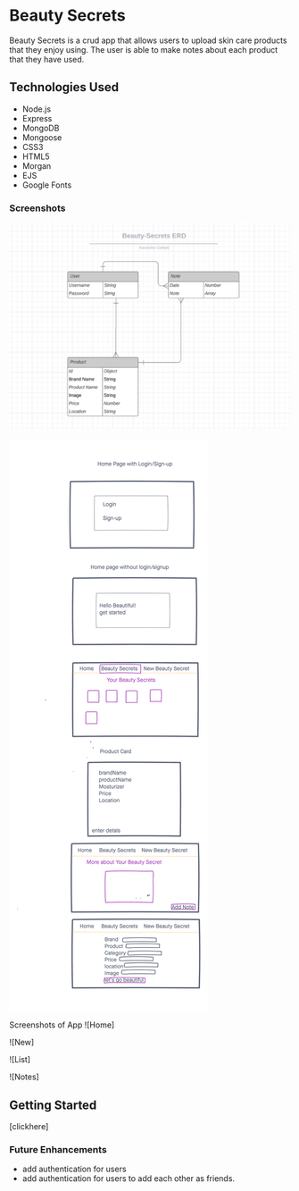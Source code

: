 # Beauty Secrets 

Beauty Secrets is a crud app that allows users to upload skin care products that they enjoy using. The user is able to make notes about each product that they have used. 


## Technologies Used
- Node.js
- Express
- MongoDB
- Mongoose
- CSS3
- HTML5
- Morgan 
- EJS
- Google Fonts

### Screenshots 
![ERD](./beauty-secrets-erd.png)

![wireframe](./wireframe.png)

Screenshots of App
![Home]

![New]

![List]

![Notes]


## Getting Started 
[clickhere]


### Future Enhancements
- add authentication for users
- add authentication for users to add each other as friends.
